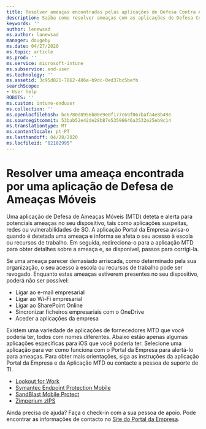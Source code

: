 ```yaml
---
title: Resolver ameaças encontradas pelas aplicações de Defesa Contra Ameaças para Dispositivos Móveis no iOS | Documentos da Microsoft
description: Saiba como resolver ameaças com as aplicações de Defesa Contra Ameaças para Dispositivos Móveis para iOS.
keywords: ''
author: lenewsad
ms.author: lanewsad
manager: dougeby
ms.date: 04/27/2020
ms.topic: article
ms.prod: ''
ms.service: microsoft-intune
ms.subservice: end-user
ms.technology: ''
ms.assetid: 3c95d821-7862-486a-b9dc-0ed37bc5befb
searchScope:
- User help
ROBOTS: ''
ms.custom: intune-enduser
ms.collection: ''
ms.openlocfilehash: bc6780d8956b00e9e0f177c69f067bafa4e8b49e
ms.sourcegitcommit: 53bab52e42de28b87e53596646a3532e25eb9c14
ms.translationtype: MT
ms.contentlocale: pt-PT
ms.lasthandoff: 04/28/2020
ms.locfileid: "82182995"
---
```

# <a name="resolving-a-threat-found-by-a-mobile-threat-defense-app"></a>Resolver uma ameaça encontrada por uma aplicação de Defesa de Ameaças Móveis

Uma aplicação de Defesa de Ameaças Móveis (MTD) deteta e alerta para potenciais ameaças no seu dispositivo, tais como aplicações suspeitas, redes ou vulnerabilidades de SO. A aplicação Portal da Empresa avisa-o quando é detetada uma ameaça e informa se afeta o seu acesso à escola ou recursos de trabalho. Em seguida, redireciona-o para a aplicação MTD para obter detalhes sobre a ameaça e, se disponível, passos para corrigi-la. 

Se uma ameaça parecer demasiado arriscada, como determinado pela sua organização, o seu acesso à escola ou recursos de trabalho pode ser revogado. Enquanto estas ameaças estiverem presentes no seu dispositivo, poderá não ser possível:  

* Ligar ao e-mail empresarial
* Ligar ao Wi-Fi empresarial
* Ligar ao SharePoint Online
* Sincronizar ficheiros empresariais com o OneDrive
* Aceder a aplicações da empresa

Existem uma variedade de aplicações de fornecedores MTD que você poderia ter, todos com nomes diferentes. Abaixo estão apenas algumas aplicações específicas para iOS que você poderia ter. Selecione uma aplicação para ver como funciona com o Portal da Empresa para alertá-lo para ameaças. Para obter mais orientações, siga as instruções da aplicação Portal da Empresa e da Aplicação MTD ou contacte a pessoa de suporte de TI. 


* [Lookout for Work](you-need-to-resolve-a-threat-found-by-lookout-for-work-ios.md)
* [Symantec Endpoint Protection Mobile](you-need-to-resolve-a-threat-found-by-skycure-ios.md)
* [SandBlast Mobile Protect](you-need-to-resolve-a-threat-found-by-checkpoint-ios.md)
* [Zimperium zIPS](you-need-to-resolve-a-threat-found-by-zips-ios.md)

Ainda precisa de ajuda? Faça o check-in com a sua pessoa de apoio. Pode encontrar as informações de contacto no [Site do Portal da Empresa](https://go.microsoft.com/fwlink/?linkid=2010980).  

